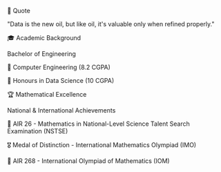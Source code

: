 💭 Quote

"Data is the new oil, but like oil, it's valuable only when refined properly."




🎓 Academic Background

Bachelor of Engineering

🎯 Computer Engineering (8.2 CGPA)

🏅 Honours in Data Science (10 CGPA)




🏆 Mathematical Excellence

National & International Achievements

🥇 AIR 26 - Mathematics in National-Level Science Talent Search Examination (NSTSE)

🎖️ Medal of Distinction - International Mathematics Olympiad (IMO)

🥈 AIR 268 - International Olympiad of Mathematics (IOM)

